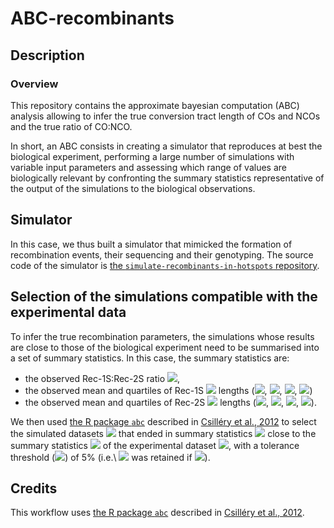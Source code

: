 # ABC-recombinants

## Description

### Overview 

This repository contains the approximate bayesian computation (ABC) analysis allowing to infer the true conversion tract length of COs and NCOs and the true ratio of CO:NCO.

In short, an ABC consists in creating a simulator that reproduces at best the biological experiment, performing a large number of simulations with variable input parameters and assessing which range of values are biologically relevant by confronting the summary statistics representative of the output of the simulations to the biological observations.


## Simulator 

In this case, we thus built a simulator that mimicked the formation of recombination events, their sequencing and their genotyping. 
The source code of the simulator is [the `simulate-recombinants-in-hotspots` repository](https://github.com/MaudGautier/simulate-recombinants-in-hotspots).


## Selection of the simulations compatible with the experimental data

To infer the true recombination parameters, the simulations whose results are close to those of the biological experiment need to be summarised into a set of summary statistics. 
In this case, the summary statistics are:

* the observed Rec-1S:Rec-2S ratio <img src="https://render.githubusercontent.com/render/math?math=r_{Rec-1S:Rec-2S}^{obs}">, 
* the observed mean and quartiles of Rec-1S <img src="https://render.githubusercontent.com/render/math?math=CT^{\star}"> lengths (<img src="https://render.githubusercontent.com/render/math?math=l_{Rec-1S}^{mean}">, <img src="https://render.githubusercontent.com/render/math?math=l_{Rec-1S}^{0.25}">, <img src="https://render.githubusercontent.com/render/math?math=l_{Rec-1S}^{0.5}">, <img src="https://render.githubusercontent.com/render/math?math=l_{Rec-1S}^{0.75}">) 
* the observed mean and quartiles of Rec-2S <img src="https://render.githubusercontent.com/render/math?math=CT^{\star}"> lengths (<img src="https://render.githubusercontent.com/render/math?math=l_{Rec-2S}^{mean}">, <img src="https://render.githubusercontent.com/render/math?math=l_{Rec-2S}^{0.25}">, <img src="https://render.githubusercontent.com/render/math?math=l_{Rec-2S}^{0.5}">, <img src="https://render.githubusercontent.com/render/math?math=l_{Rec-2S}^{0.75}">).

 
We then used [the R package `abc`](https://cran.r-project.org/web/packages/abc/index.html) described in [Csilléry et al., 2012](https://besjournals.onlinelibrary.wiley.com/doi/full/10.1111/j.2041-210X.2011.00179.x) to select the simulated datasets <img src="https://render.githubusercontent.com/render/math?math=\mathcal{D^{*}}"> that ended in summary statistics <img src="https://render.githubusercontent.com/render/math?math=\mathcal{S^{*}}"> close to the summary statistics <img src="https://render.githubusercontent.com/render/math?math=\mathcal{S}"> of the experimental dataset <img src="https://render.githubusercontent.com/render/math?math=\mathcal{D}">, with a tolerance threshold (<img src="https://render.githubusercontent.com/render/math?math=\epsilon">) of 5\% (i.e.\ <img src="https://render.githubusercontent.com/render/math?math=\mathcal{D^{*}}"> was retained if <img src="https://render.githubusercontent.com/render/math?math=d(\mathcal{S^{*}}, \mathcal{S}) \leq \epsilon">).



## Credits

This workflow uses [the R package `abc`](https://cran.r-project.org/web/packages/abc/index.html) described in [Csilléry et al., 2012](https://besjournals.onlinelibrary.wiley.com/doi/full/10.1111/j.2041-210X.2011.00179.x).



